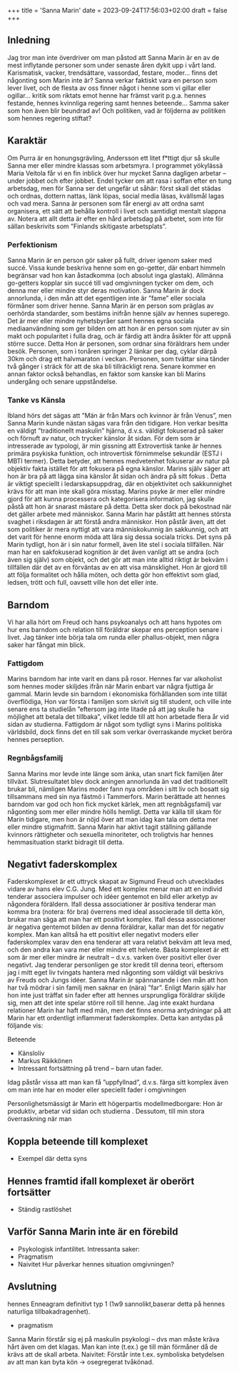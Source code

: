 +++
title = 'Sanna Marin'
date = 2023-09-24T17:56:03+02:00
draft = false
+++


## Inledning

Jag tror man inte överdriver om man påstod att Sanna Marin är en av de mest inflytande personer som under senaste åren dykit upp i vårt land. Karismatisk, vacker, trendsättare, vassordad, festare, moder... finns det någonting som Marin inte är? Sanna verkar faktiskt vara en person som lever livet, och de flesta av oss finner något i henne som vi gillar eller ogillar... kritik som riktats emot henne har främst varit p.g.a. hennes festande, hennes kvinnliga regering samt hennes beteende... Samma saker som hon även blir beundrad av! Och politiken, vad är följderna av politiken som hennes regering stiftat?

## Karaktär

Om Purra är en honungsgrävling, Andersson ett litet f*ttigt djur så skulle Sanna mer eller mindre klassas som arbetsmyra.   I programmet yökylässä Maria Veitola får vi en fin inblick över hur mycket Sanna dagligen arbetar – under jobbet och efter jobbet.  Endel tycker om att rasa i soffan efter en tung arbetsdag, men för Sanna ser det ungefär ut såhär: först skall det städas och ordnas, dottern nattas, länk löpas, social media läsas, kvällsmål lagas och vad mera. Sanna är personen som får energi av att ordna samt organisera, ett sätt att behålla kontroll i livet och samtidigt mentalt slappna av. Notera att allt detta är efter en hård arbetsdag på arbetet, som inte för sällan beskrivits som ”Finlands skitigaste arbetsplats”.

### Perfektionism

Sanna Marin är en person gör saker på fullt, driver igenom saker med succé. Vissa kunde beskriva henne som en go-getter, där enbart himmeln begränsar vad hon kan åstadkomma (och absolut inga glastak). Allmänna go-getters kopplar sin succé till vad omgivningen tycker om dem, och denna mer eller mindre styr deras motivation. Sanna Marin är dock annorlunda, i den mån att det egentligen inte är ”fame” eller sociala förmåner som driver henne. Sanna Marin är en person som präglas av oerhörda standarder, som bestäms inifrån henne själv av hennes superego. Det är mer eller mindre nyhetsbyråer samt hennes egna sociala mediaanvändning som ger bilden om att hon är en person som njuter av sin makt och popularitet i fulla drag, och är färdig att ändra åsikter för att uppnå större succe. Detta Hon är personen, som ordnar sina föräldrars hem under besök. Personen, som i tonåren springer 2 länkar per dag, cyklar därpå 30km och drag ett halvmaraton i veckan. Personen, som tvättar sina tänder två gånger i sträck för att de ska bli tillräckligt rena.  Senare kommer en annan faktor också behandlas, en faktor som kanske kan bli Marins undergång och senare uppståndelse. 

### Tanke vs Känsla

Ibland hörs det sägas att ”Män är från Mars och kvinnor är från Venus”, men Sanna Marin kunde nästan sägas vara från den tidigare. Hon verkar besitta en väldigt ”traditionellt maskulin” hjärna, d.v.s. väldigt fokuserad på saker och förnuft av natur, och trycker känslor åt sidan. För dem som är intresserade av typologi, är min gissning att Extrovertisk tanke är hennes primära psykiska funktion, och introvertisk förnimmelse sekundär (ESTJ i MBTI termer). Detta betyder, att hennes medvetenhet fokuserar av natur på objektiv fakta istället för att fokusera på egna känslor. Marins själv säger att hon är bra på att lägga sina känslor åt sidan och ändra på sitt fokus . Detta är viktigt speciellt i ledarskapsuppdrag, där en objektivitet och sakkunnighet krävs för att man inte skall göra misstag. Marins psyke är mer eller mindre gjord för att kunna processera och kategorisera information, jag skulle påstå att hon är snarast mästare på detta. Detta sker dock på bekostnad när det gäller arbete med människor.
Sanna Marin har påstått att hennes största svaghet i riksdagen är att förstå andra människor. Hon påstår även, att det som politiker är mera nyttigt att vara människokunnig än sakkunnig, och att det varit för henne enorm möda att lära sig dessa sociala tricks. Det syns på Marin tydligt, hon är i sin natur formell, även lite stel i sociala tillfällen. När man har en sakfokuserad kognition är det även vanligt att se andra (och även sig själv) som objekt, och det gör att man inte alltid riktigt är bekväm i tillfällen där det av en förväntas av en att visa mänsklighet. Hon är gjord till att följa formalitet och hålla möten, och detta gör hon effektivt som glad, ledsen, trött och full, oavsett ville hon det eller inte.

## Barndom

Vi har alla hört om Freud och hans psykoanalys och att hans hypotes om hur ens barndom och relation till föräldrar skepar ens perception senare i livet. Jag tänker inte börja tala om runda eller phallus-objekt, men några saker har fångat min blick. 

### Fattigdom

Marins barndom har inte varit en dans på rosor. Hennes far var alkoholist som hennes moder skiljdes ifrån när Marin enbart var några fjuttiga år gammal. Marin levde sin barndom i ekonomiska förhållanden som inte tillät överflödiga, Hon var första i familjen som skrivit sig till student, och ville inte senare ens ta studielån ”eftersom jag inte litade på att jag skulle ha möjlighet att betala det tillbaka”, vilket ledde till att hon arbetade flera år vid sidan av studierna. Fattigdom är något som tydligt syns i Marins politiska världsbild, dock finns det en till sak som verkar överraskande mycket beröra hennes perseption.

### Regnbågsfamilj

Sanna Marins mor levde inte länge som änka, utan snart fick familjen åter tillväxt. Slutresultatet blev dock aningen annorlunda än vad det traditionellt brukar bli, nämligen Marins moder fann nya områden i sitt liv och bosatt sig tillsammans med sin nya fästmö i Tammerfors. Marin berättade att hennes barndom var god och hon fick mycket kärlek, men att regnbågsfamilj var någonting som mer eller mindre hölls hemligt. Detta var källa till skam för Marin tidigare, men hon är nöjd över att man idag kan tala om detta mer eller mindre stigmafritt. Sanna Marin har aktivt tagit ställning gällande kvinnors rättigheter och sexuella minoriteter, och troligtvis har hennes hemmasituation starkt bidragit till detta. 

## Negativt faderskomplex

Faderskomplexet är ett uttryck skapat av Sigmund Freud och utvecklades vidare av hans elev C.G. Jung. Med ett komplex menar man att en individ tenderar associera impulser och idéer gentemot en bild eller arketyp av någondera föräldern. Ifall dessa associationer är positiva tenderar man komma bra (notera: för bra) överrens med ideal associerade till detta kön, brukar man säga att man har ett positivt komplex. Ifall dessa associationer är negativa gentemot bilden av denna föräldrar, kallar man det för negativ komplex. Man kan alltså ha ett positivt eller negativt moders eller faderskomplex varav den ena tenderar att vara relativt bekväm att leva med, och den andra kan vara mer eller mindre ett helvete. Bästa komplexet är ett som är mer eller mindre är neutralt – d.v.s. varken över positivt eller över negativt. Jag tenderar personligen ge stor kredit till denna teori, eftersom jag i mitt eget liv tvingats hantera med någonting som väldigt väl beskrivs av Freuds och Jungs idéer.
Sanna Marin är spännanande i den mån att hon har två mödrar i sin familj men saknar en (nära) ”far”. Enligt Marin själv har hon inte just träffat sin fader efter att hennes ursprungliga föräldrar skiljde sig, men att det inte spelar större roll till henne. Jag inte exakt hurdana relationer Marin har haft med män, men det finns enorma antydningar på att Marin har ett ordentligt inflammerat faderskomplex. Detta kan antydas på följande vis:

Beteende

- Känsloliv
- Markus Räikkönen
-	Intressant fortsättning på trend – barn utan fader. 

Idag påstår vissa att man kan få ”uppfyllnad”, d.v.s. färga sitt komplex även om man inte har en moder eller speciellt fader i omgivningen 


Personlighetsmässigt är Marin ett högerpartis modellmedborgare: Hon är produktiv, arbetar vid sidan och studierna . Dessutom, till min stora överraskning när man  

## Koppla beteende till komplexet
-	Exempel där detta syns
## Hennes framtid ifall komplexet är oberört fortsätter
-	Ständig rastlöshet
## Varför Sanna Marin inte är en förebild
-	Psykologisk infantilitet.
Intressanta saker:
-	Pragmatism
-	Naivitet
Hur påverkar hennes situation omgivningen?
 
## Avslutning

hennes Enneagram definitivt typ 1 (1w9 sannolikt,baserar detta på hennes naturliga tillbakadragenhet). 
-	pragmatism

Sanna Marin förstår sig ej på maskulin psykologi – dvs man måste kräva hårt även om det klagas. Man kan inte (t.ex.) ge till män förmåner då de krävs att de skall arbeta.
Naivitet: Förstår inte t.ex. symboliska betydelsen av att man kan byta kön -> osegregerat tvåkönad. 

